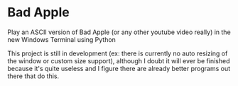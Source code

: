 # Bad Apple
Play an ASCII version of Bad Apple (or any other youtube video really) in the new Windows Terminal using Python

This project is still in development (ex: there is currently no auto resizing of the window or custom size support), although I doubt it will ever be finished because it's quite useless and I figure there are already better programs out there that do this.
